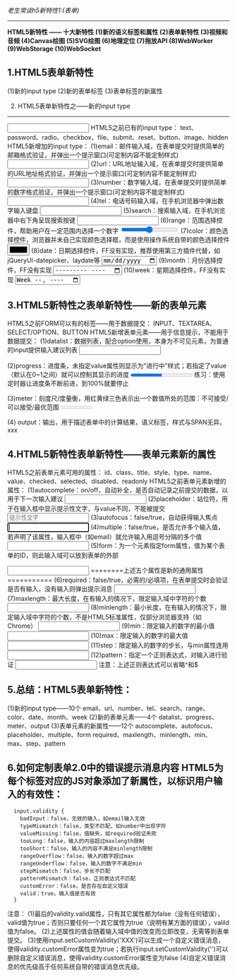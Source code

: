 *老生常谈h5新特性1:(表单)*


----------


**HTML5新特性 —— 十大新特性
  (1)新的语义标签和属性
  (2)表单新特性
  (3)视频和音频
  (4)Canvas绘图
  (5)SVG绘图
  (6)地理定位
  (7)拖放API
  (8)WebWorker
  (9)WebStorage
  (10)WebSocket**


1.HTML5表单新特性
------------

  (1)新的input type
  (2)新的表单标签
  (3)表单标签的新属性

2. HTML5表单新特性之——新的input type 
----------------------------------

  <input type="">
  HTML5之前已有的input type：
	text、password、radio、checkbox、file、submit、reset、button、image、hidden
  HTML5新增加的input type：
  (1)email：邮件输入域，在表单提交时提供简单的邮箱格式验证，并弹出一个提示窗口(可定制内容不能定制样式)
	<input type="email">
  (2)url：URL地址输入域，在表单提交时提供简单的URL地址格式验证，并弹出一个提示窗口(可定制内容不能定制样式)
	<input type="url">					
  (3)number：数字输入域，在表单提交时提供简单的数字格式验证，并弹出一个提示窗口(可定制内容不能定制样式)
	<input type="number" min="" max="" step="">
  (4)tel：电话号码输入域，在手机浏览器中弹出数字输入键盘
	<input type="tel">
  (5)search：搜索输入域，在手机浏览器中右下角呈现搜索按键
	<input type="search">
  (6)range：范围选择控件，帮助用户在一定范围内选择一个数字
	<input type="range" min="" max="" step="">
  (7)color：颜色选择控件，浏览器并未自己实现颜色选择框，而是使用操作系统自带的颜色选择控件
	<input type="color">
  (8)date：日期选择控件，FF没有实现，推荐使用第三方插件代替，如jQueryUI-datepicker、laydate等
	<input type="date">
  (9)month：月份选择控件，FF没有实现
	<input type="month">
  (10)week：星期选择控件，FF没有实现
	<input type="week">


3.HTML5新特性之表单新特性——新的表单元素
------------------------

  HTML5之前FORM可以有的标签——用于数据提交：
  	INPUT、TEXTAREA、SELECT/OPTION、BUTTON
  HTML5新增表单元素——用于信息提示，不能用于数据提交：
  (1)datalist：数据列表，配合option使用，本身为不可见元素，为普通的input提供输入建议列表
	<datalist id="l"><option>XXX</option></datalist>
	<input type="text" list="l">

  (2)progress：进度条，未指定value属性则显示为“进行中”样式；若指定了value（默认在0~1之间）就可以控制其显示的进度
	<progress value="0.5"></progress>
  练习：使用定时器让进度条不断前进，到100%就要停止

  (3)meter：刻度尺/度量衡，用红黄绿三色表示出一个数值所处的范围：不可接受/可以接受/最优范围
	<meter min="最小可能值" max="最大的可能值" low="合理的下限" high="合理的上限" optimum="最优值" value="实际值"></meter>
  
  (4)	output：输出，用于描述表单中的计算结果，语义标签，样式与SPAN无异。
	<output>xxx</output>


4.HTML5新特性表单新特性——表单元素新的属性
-------------------------

  HTML5之前表单元素可用的属性：
  	id、class、title、style、type、name、value、checked、selected、disabled、readonly
  HTML5之前表单元素新增的属性：
  (1)autocomplete：on/off，自动补全，是否自动记录之前提交的数据，以用于下一次输入建议
	<input autocomplete="off">
  (2)placeholder：站位符，用于在输入框中显示提示性文字，与value不同，不能被提交
	<input placeholder="提示性文字">
  (3)autofocus：false/true，自动获得输入焦点
	<input autofocus>
  (4)multiple：false/true，是否允许多个输入值，若声明了该属性，输入框中（如email）就允许输入用逗号分隔的多个值
	<input type="email" multiple>
  (5)form：为一个元素指定form属性，值为某个表单的ID，则此输入域可以放到表单的外部
	<form id="f"></form>
	<input form="f">
  ========上述五个属性是新的通用属性===========
  (6)required：false/true，必需的/必填项，在表单提交时会验证是否有输入，没有输入则弹出提示消息
	<input required>
  (7)maxlength：最大长度，在有输入的情况下，限定输入域中字符的个数
	<input maxlength="9">
  (8)minlength：最小长度，在有输入的情况下，限定输入域中字符的个数，不是HTML5标准属性，仅部分浏览器支持（如Chrome）
	<input minlength="6">
  (9)min：限定输入的数字的最小值
	<input min="">
  (10)max：限定输入的数字的最大值
	<input max="">
  (11)step：限定输入的数字的步长，与min属性连用
	<input step="">
  (12)pattern：指定一个正则表达式，对输入进行验证
	<input pattern="1[3578]\d{9}">
	注意：上述正则表达式可以省略^和$


5.总结：HTML5表单新特性：
----------------

(1)新的input type——10个
  email、url、number、tel、search、range、color、date、month、week
(2)新的表单元素——4个
  datalist、progress、meter、output
(3)表单元素的新属性——12个
  autocomplete、autofocus、placeholder、multiple、form
  required、maxlength、minlength、min、max、step、pattern




6.如何定制表单2.0中的错误提示消息内容 HTML5为每个标签对应的JS对象添加了新属性，以标识用户输入的有效性：
----------------------------------------------------------

```
  input.validity {  
	badInput：false，无效的输入，如email输入无效		
	typeMismatch：false，类型不匹配，如number中出现字符
	valueMissing：false，值缺失，如required验证失败
	tooLong：false，输入的内容超过maxlength限制
	tooShort：false，输入的内容不满足minlength限制
	rangeOverflow：false，输入的数字超过max
	rangeUnderflow：false，输入的数字不满足min
	stepMismatch：false，步长不匹配
	patternMismatch：false，正则表达式不匹配
	customError：false，是否存在自定义错误
	valid：true，输入值是否有效
  }
```

  注意：
  (1)最后的validity.valid属性，只有其它属性都为false（没有任何错误），valid值为true；否则只要任何一个其它属性为true（说明有某方面的错误），valild值为false。
  (2)上述属性的值会随着输入域中值的改变而立即改变，无需等到表单提交。
  (3)使用input.setCustomValidity('XXX')可以生成一个自定义错误消息，使得validity.customError属性变为true；若执行input.setCustomValidity('')可以删除自定义错误消息，使得validity.customError属性变为false
  (4)自定义错误消息的优先级高于任何系统自带的错误消息优先级。